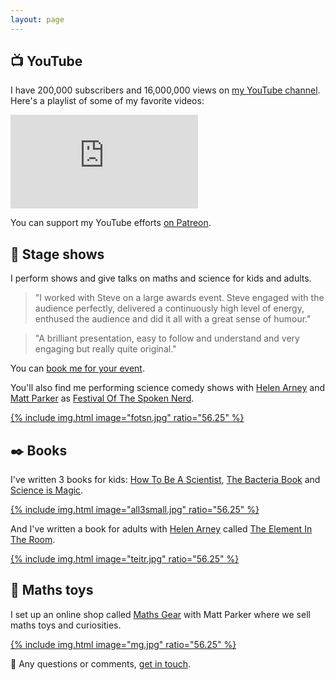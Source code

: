 ```yaml
---
layout: page
---
```

## 📺 YouTube

I have <span id="subs">200,000</span> subscribers and <span id="views">16,000,000</span> views on [my YouTube channel](https://www.youtube.com/stevemould). Here's a playlist of some of my favorite videos:

<div class='embed-container'><iframe src='https://www.youtube.com/embed/videoseries?list=PLcqX4UMXNKEfOtUdeSVeVHNayUofvk6Vy' frameborder='0' allowfullscreen allow="autoplay; encrypted-media"></iframe></div>

You can support my YouTube efforts [on Patreon](https://www.patreon.com/stevemould).

## 🎤 Stage shows

I perform shows and give talks on maths and science for kids and adults.

> "I worked with Steve on a large awards event. Steve engaged with the audience perfectly, delivered a continuously high level of energy, enthused the audience and did it all with a great sense of humour."

> "A brilliant presentation, easy to follow and understand and very engaging but really quite original."

You can [book me for your event](/contact).

You'll also find me performing science comedy shows with [Helen Arney](http://helenarney.com/) and [Matt Parker](http://standupmaths.com/) as [Festival Of The Spoken Nerd](https://festivalofthespokennerd.com/).

[{% include img.html image="fotsn.jpg" ratio="56.25" %}](https://festivalofthespokennerd.com/)

## ✒️ Books

I've written 3 books for kids: [How To Be A Scientist](https://amzn.to/2Dd0ejn), [The Bacteria Book](https://amzn.to/2yFuort) and [Science is Magic](https://amzn.to/2OVDjzg).

[{% include img.html image="all3small.jpg" ratio="56.25" %}](https://amzn.to/2Oav7Gh)

And I've written a book for adults with [Helen Arney](http://helenarney.com/) called [The Element In The Room](https://amzn.to/2yGRbmM).

[{% include img.html image="teitr.jpg" ratio="56.25" %}](https://amzn.to/2Oav7Gh)

## 🛒 Maths toys

I set up an online shop called [Maths Gear](https://mathsgear.co.uk) with Matt Parker where we sell maths toys and curiosities.

[{% include img.html image="mg.jpg" ratio="56.25" %}](https://mathsgear.co.uk)

📢 Any questions or comments, [get in touch](/contact).